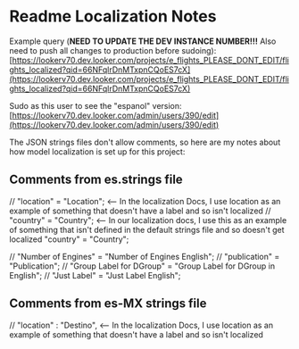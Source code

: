 # Readme Localization Notes

Example query (**NEED TO UPDATE THE DEV INSTANCE NUMBER!!!**  Also need to push all changes to production before sudoing): [https://lookerv70.dev.looker.com/projects/e_flights_PLEASE_DONT_EDIT/flights_localized?qid=66NFqlrDnMTxpnCQoES7cX](https://lookerv70.dev.looker.com/projects/e_flights_PLEASE_DONT_EDIT/flights_localized?qid=66NFqlrDnMTxpnCQoES7cX)

Sudo as this user to see the "espanol" version: [https://lookerv70.dev.looker.com/admin/users/390/edit](https://lookerv70.dev.looker.com/admin/users/390/edit)


The JSON strings files don't allow comments, so here are my notes about how model localization is set up for this project:

## Comments from es.strings file

// "location" = "Location"; <-- In the localization Docs, I use location as an example of something that doesn't have a label and so isn't localized
// "country" = "Country"; <-- In our localization docs, I use this as an example of something that isn't defined in the default strings file and so doesn't get localized
"country" = "Country";


// "Number of Engines" = "Number of Engines English";
// "publication" = "Publication";
// "Group Label for DGroup" = "Group Label for DGroup in English";
// "Just Label" = "Just Label English";


## Comments from es-MX strings file

// "location" : "Destino", <-- In the localization Docs, I use location as an example of something that doesn't have a label and so isn't localized
